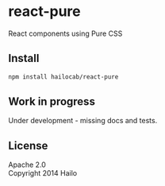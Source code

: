 react-pure
==========

React components using Pure CSS

## Install

```bash
npm install hailocab/react-pure
```

## Work in progress

Under development - missing docs and tests.

## License

Apache 2.0  
Copyright 2014 Hailo
